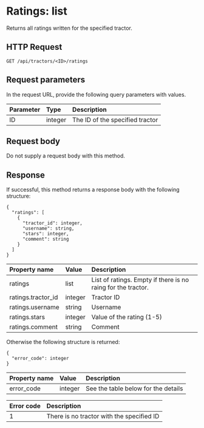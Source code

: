 # Ratings: list

Returns all ratings written for the specified tractor.

## HTTP Request

```text
GET /api/tractors/<ID>/ratings
```

## Request parameters

In the request URL, provide the following query parameters with values.

| Parameter | Type    | Description                     |
|:----------|:--------|:--------------------------------|
| ID        | integer | The ID of the specified tractor |

## Request body

Do not supply a request body with this method.

## Response

If successful, this method returns a response body with the following structure:

```text
{
  "ratings": [
    {
      "tractor_id": integer,
      "username": string,
      "stars": integer,
      "comment": string
    }
  ]
}
```

| Property name      | Value   | Description                                                  |
|:-------------------|:--------|:-------------------------------------------------------------|
| ratings            | list    | List of ratings. Empty if there is no raing for the tractor. |
| ratings.tractor_id | integer | Tractor ID                                                   |
| ratings.username   | string  | Username                                                     |
| ratings.stars      | integer | Value of the rating (1-5)                                    |
| ratings.comment    | string  | Comment                                                      |

Otherwise the following structure is returned:

```text
{
  "error_code": integer
}
```

| Property name | Value   | Description                         |
|:--------------|:--------|:------------------------------------|
| error_code    | integer | See the table below for the details |

| Error code | Description                               |
|:-----------|:------------------------------------------|
| 1          | There is no tractor with the specified ID |
